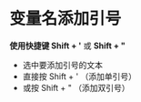 # 变量名添加引号

**使用快捷键 Shift + '** 或 **Shift + "**

- 选中要添加引号的文本
- 直接按 Shift + ' （添加单引号）
- 或按 Shift + " （添加双引号）